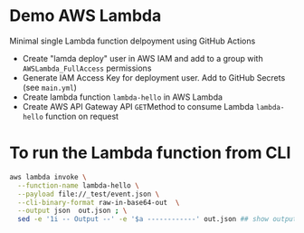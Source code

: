 # Demo AWS Lambda

Minimal single Lambda function delpoyment using GitHub Actions

- Create "lamda deploy" user in AWS IAM and add to a group with `AWSLambda_FullAccess` permissions
- Generate IAM Access Key for deployment user. Add to GitHub Secrets (see `main.yml`)
- Create lambda function `lambda-hello` in AWS Lambda
- Create AWS API Gateway API `GET`Method to consume Lambda `lambda-hello` function on request


# To run the Lambda function from CLI
```bash
aws lambda invoke \
  --function-name lambda-hello \
  --payload file://_test/event.json \
  --cli-binary-format raw-in-base64-out  \
  --output json  out.json ; \
  sed -e '1i -- Output --' -e '$a ------------' out.json ## show output to stdout
```